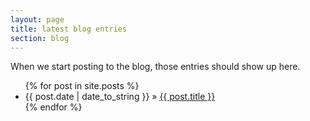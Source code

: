 ```yaml
---
layout: page
title: latest blog entries
section: blog
---
```


When we start posting to the blog, those entries should show up here.

<ul>
{% for post in site.posts %}
    <li><span>{{ post.date | date_to_string }}</span> &raquo; <a href="{{ post.url }}">{{ post.title }}</a></li>
{% endfor %}
</ul>
